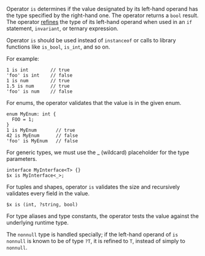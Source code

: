 Operator `is` determines if the value designated by its left-hand operand has the type specified by the right-hand one.  The operator returns a `bool` result.  The 
operator [refines](../types/type-refinement.md) the type of its left-hand operand when used in an `if` statement, `invariant`, or ternary expression.

Operator `is` should be used instead of `instanceof` or calls to library functions like `is_bool`, `is_int`, and so on.

For example:

```Hack
1 is int        // true
'foo' is int    // false
1 is num        // true
1.5 is num      // true
'foo' is num    // false
```

For enums, the operator validates that the value is in the given enum.

```Hack
enum MyEnum: int {
  FOO = 1;
}
1 is MyEnum       // true
42 is MyEnum      // false
'foo' is MyEnum   // false
```

For generic types, we must use the _ (wildcard) placeholder for the type parameters.

```Hack
interface MyInterface<T> {}
$x is MyInterface<_>;
```

For tuples and shapes, operator `is` validates the size and recursively validates every field in the value.

```Hack
$x is (int, ?string, bool)
```

For type aliases and type constants, the operator tests the value against the underlying runtime type.

The `nonnull` type is handled specially; if the left-hand operand of `is nonnull` is known to be of type `?T`, it is refined to `T`, instead of simply to `nonnull`.
